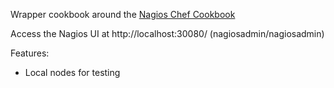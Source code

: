 Wrapper cookbook around the [Nagios Chef Cookbook](https://github.com/schubergphilis/nagios)

Access the Nagios UI at http://localhost:30080/ (nagiosadmin/nagiosadmin)

Features:
  - Local nodes for testing

